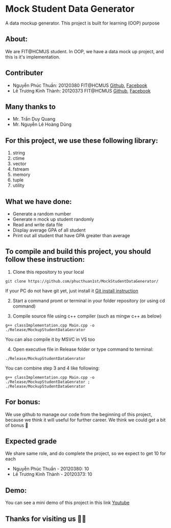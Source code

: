 # Mock Student Data Generator
A data mockup generator. This project is built for learning (OOP) purpose

## About:
We are FIT@HCMUS student. In OOP, we have a data mock up project, and this is it's implementation.

## Contributer
- Nguyễn Phúc Thuần: 20120380 FIT@HCMUS [Github](https://github.com/phucthuan1st/), [Facebook](https://www.facebook.com/phucthuan95/)
- Lê Trương Kinh Thành: 20120373 FIT@HCMUS [Github](https://github.com/KinhThanh38), [Facebook](https://www.facebook.com/kinhthanh.letruong.3)

## Many thanks to
- Mr. Trần Duy Quang
- Mr. Nguyễn Lê Hoàng Dũng

## For this project, we use these following library:
1. string
2. ctime
3. vector
4. fstream
5. memory
6. tuple
7. utility

## What we have done:
- Generate a random number
- Generate n mock up student randomly
- Read and write data file 
- Display average GPA of all student
- Print out all student that have GPA greater than average

## To compile and build this project, you should follow these instruction:
1. Clone this repository to your local
```shellscript
git clone https://github.com/phucthuan1st/MockStudentDataGenerator/
```
If your PC do not have git yet, just install it [Git install instruction](https://git-scm.com/book/en/v2/Getting-Started-Installing-Git)

2. Start a command promt or terminal in your folder repository (or using cd command)

3. Compile source file using c++ compiler (such as mingw c++ as below)
```shellscript
g++ classImplementation.cpp Main.cpp -o ./Release/MockupStudentDataGenrator
```
You can also compile it by MSVC in VS too

4. Open executive file in Release folder or type command to terminal: 
```shellscript
./Release/MockupStudentDataGenrator
```

  You can combine step 3 and 4 like following:
  ```shellscript
  g++ classImplementation.cpp Main.cpp -o ./Release/MockupStudentDataGenrator ; ./Release/MockupStudentDataGenrator
  ```
  
## For bonus:
  We use github to manage our code from the beginning of this project, because we think it will useful for further career. We think we could get a bit of bonus 🤣
  
## Expected grade
  We share same role, and do complete the project, so we expect to get 10 for each
  - Nguyễn Phúc Thuần - 20120380: 10
  - Lê Trương Kinh Thành - 20120373: 10

## Demo:
You can see a mini demo of this project in this link [Youtube](https://www.youtube.com/)

## Thanks for visiting us 🤑🤑

